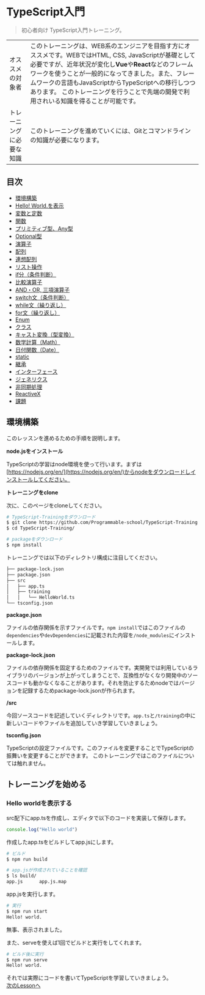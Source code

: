 # TypeScript入門

> 初心者向け TypeScript入門トレーニング。

| | |
|---|---|
|オススメの対象者|このトレーニングは、WEB系のエンジニアを目指す方にオススメです。WEBではHTML, CSS, JavaScriptが基礎として必要ですが、近年状況が変化し**Vue**や**React**などのフレームワークを使うことが一般的になってきました。また、フレームワークの言語もJavaScriptからTypeScriptへの移行しつつあります。 このトレーニングを行うことで先端の開発で利用されいる知識を得ることが可能です。| 
|トレーニングに必要な知識|このトレーニングを進めていくには、Gitとコマンドラインの知識が必要になります。|

## 目次
- [環境構築](https://github.com/Programmable-school/TypeScript-Training#%E6%89%8B%E9%A0%86)
- [Hello! World.を表示](./src/lesson/LessonHelloWorld.ts)
- [変数と定数](./src/lesson/LessonLetConst.ts)
- [関数](./src/lesson/LessonFunction.ts)
- [プリミティブ型、Any型](./src/lesson/LessonPriAny.ts)
- [Optional型](./src/lesson/LessonOptional.ts)
- [演算子](./src/lesson/LessonCalc.ts)
- [配列](./src/lesson/LessonArray.ts)
- [連想配列](./src/lesson/LessonAssociativeArray.ts)
- [リスト操作](./src/lesson/LessonListOperation.ts)
- [if分（条件判断）](./src/lesson/LessonIf.ts)
- [比較演算子](./src/lesson/LessonCompare.ts)
- [AND・OR, 三項演算子](./src/lesson/LessonAndOr.ts)
- [switch文（条件判断）](./src/lesson/LessonSwitch.ts)
- [while文（繰り返し）](./src/lesson/LessonWhile.ts)
- [for文（繰り返し）](./src/lesson/LessonFor.ts)
- [Enum](./src/lesson/LessonEnum.ts)
- [クラス ](./src/lesson/LessonClass.ts)
- [キャスト変換（型変換）](./src/lesson/LessonCast.ts)
- [数学計算（Math）](./src/lesson/LessonMath.ts)
- [日付関数（Date）](./src/lesson/LessonDate.ts)
- [static](./src/lesson/LessonStatic.ts)
- [継承](./src/lesson/LessonInheritance.ts)
- [インターフェース](./src/lesson/LessonInterface.ts)
- [ジェネリクス](./src/lesson/LessonGenerics.ts)
- [非同期処理](./src/lesson/LessonAsyncProcess.ts)
- [ReactiveX](./src/lesson/LessonReactiveX.ts)
- [課題](#課題)
## 環境構築

このレッスンを進めるための手順を説明します。

**node.jsをインストール**

TypeScriptの学習はnode環境を使って行います。まずは[https://nodejs.org/en/](https://nodejs.org/en/)からnodeをダウンロードしインストールしてください。

**トレーニングをclone**

次に、このページをcloneしてください。

```bash
# TypeScript-Trainingをダウンロード
$ git clone https://github.com/Programmable-school/TypeScript-Training.git
$ cd TypeScript-Training/

# packageをダウンロード
$ npm install
```

トレーニングでは以下のディレクトリ構成に注目してください。
```bash
├── package-lock.json
├── package.json
├── src
│   ├── app.ts
│   ├── training
│   │   └── HelloWorld.ts
└── tsconfig.json
```

**package.json**

ファイルの依存関係を示すファイルです。`npm install`ではこのファイルの`dependencies`や`devDependencies`に記載された内容を`/node_modules`にインストールします。

**package-lock.json**

ファイルの依存関係を固定するためのファイルです。実開発では利用しているライブラリのバージョンが上がってしまうことで、互換性がなくなり開発中のソースコードも動かなくなることがあります。それを防止するためnodeではバージョンを記録するためpackage-lock.jsonが作られます。

**/src**

今回ソースコードを記述していくディレクトリです。`app.ts`と`/training`の中に新しいコードやファイルを追加していき学習していきましょう。

**tsconfig.json**

TypeScriptの設定ファイルです。このファイルを変更することでTypeScriptの振舞いを変更することができます。
このトレーニングではこのファイルについては触れません。


## トレーニングを始める

### Hello worldを表示する
src配下にapp.tsを作成し、エディタで以下のコードを実装して保存します。
```typescript
console.log("Hello world")
```

作成したapp.tsをビルドしてapp.jsにします。
```bash
# ビルド
$ npm run build

# app.jsが作成されていることを確認
$ ls build/
app.js		app.js.map
```

app.jsを実行します。
```bash
# 実行
$ npm run start
Hello! world.
```
無事、表示されました。

また、serveを使えば1回でビルドと実行をしてくれます。
```bash
# ビルド後に実行
$ npm run serve
Hello! world.
```

それでは実際にコードを書いてTypeScriptを学習していきましょう。<br>
[次のLessonへ](./src/README.md)<br>